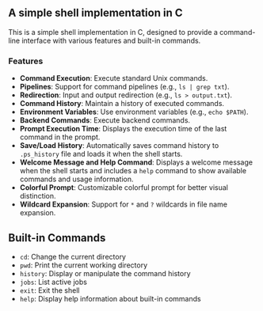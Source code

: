 ## A simple shell implementation in C

This is a simple shell implementation in C, designed to provide a command-line interface with various features and built-in commands.

### Features

- **Command Execution**: Execute standard Unix commands.
- **Pipelines**: Support for command pipelines (e.g., `ls | grep txt`).
- **Redirection**: Input and output redirection (e.g., `ls > output.txt`).
- **Command History**: Maintain a history of executed commands.
- **Environment Variables**: Use environment variables (e.g., `echo $PATH`).
- **Backend Commands**: Execute backend commands.
- **Prompt Execution Time**: Displays the execution time of the last command in the prompt.
- **Save/Load History**: Automatically saves command history to `.ps_history` file and loads it when the shell starts.
- **Welcome Message and Help Command**: Displays a welcome message when the shell starts and includes a `help` command to show available commands and usage information.
- **Colorful Prompt**: Customizable colorful prompt for better visual distinction.
- **Wildcard Expansion**: Support for `*` and `?` wildcards in file name expansion.

## Built-in Commands

- `cd`: Change the current directory
- `pwd`: Print the current working directory
- `history`: Display or manipulate the command history
- `jobs`: List active jobs
- `exit`: Exit the shell
- `help`: Display help information about built-in commands
